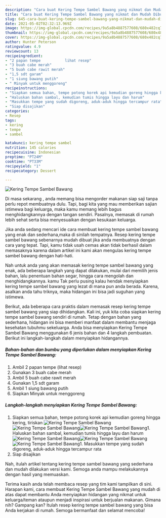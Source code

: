```yaml
---
description: "Cara buat Kering Tempe Sambel Bawang yang nikmat dan Mudah Dibuat"
title: "Cara buat Kering Tempe Sambel Bawang yang nikmat dan Mudah Dibuat"
slug: 645-cara-buat-kering-tempe-sambel-bawang-yang-nikmat-dan-mudah-dibuat
date: 2021-05-02T02:32:13.969Z
image: https://img-global.cpcdn.com/recipes/9a5a8b4887577608/680x482cq70/kering-tempe-sambel-bawang-foto-resep-utama.jpg
thumbnail: https://img-global.cpcdn.com/recipes/9a5a8b4887577608/680x482cq70/kering-tempe-sambel-bawang-foto-resep-utama.jpg
cover: https://img-global.cpcdn.com/recipes/9a5a8b4887577608/680x482cq70/kering-tempe-sambel-bawang-foto-resep-utama.jpg
author: Hunter Peterson
ratingvalue: 4.9
reviewcount: 13
recipeingredient:
- "2 papan tempe           lihat resep"
- "3 buah cabe merah"
- "5 buah cabe rawit merah"
- "1,5 sdt garam"
- "1 siung bawang putih"
- " Minyak untuk menggoreng"
recipeinstructions:
- "Siapkan semua bahan, tempe potong korek api kemudian goreng hingga kering, tiriskan"
- "Haluskan bahan sambal, kemudian tumis hingga layu dan harum"
- "Masukkan tempe yang sudah digoreng, aduk-aduk hingga tercampur rata"
- "Siap disajikan"
categories:
- Resep
tags:
- kering
- tempe
- sambel

katakunci: kering tempe sambel 
nutrition: 145 calories
recipecuisine: Indonesian
preptime: "PT24M"
cooktime: "PT33M"
recipeyield: "1"
recipecategory: Dessert

---
```



![Kering Tempe Sambel Bawang](https://img-global.cpcdn.com/recipes/9a5a8b4887577608/680x482cq70/kering-tempe-sambel-bawang-foto-resep-utama.jpg)

Di masa  sekarang , anda memang bisa mengorder makanan siap saji tanpa perlu repot membuatnya dulu. Tapi, bagi kita yang mau memberikan sajian istimewa bagi keluarga, maka kamu memang lebih bagus menghidangkannya dengan tangan sendiri. Pasalnya, memasak di rumah lebih sehat serta bisa menyesuaikan dengan kesukaan keluarga.

Jika anda sedang mencari ide cara membuat kering tempe sambel bawang yang enak dan sederhana,maka di sinilah tempatnya. Resep kering tempe sambel bawang  sebenarnya mudah dibuat jika anda membuatnya dengan cara yang tepat. Tapi, kamu tidak usah cemas akan tidak berhasil dalam memasaknya 
karena dalam artikel ini kami akan mengulas kering tempe sambel bawang dengan hati-hati.  



Nah untuk anda yang akan memasak kering tempe sambel bawang yang enak, ada beberapa langkah yang dapat dilakukan, mulai dari memilih jenis bahan, lalu penentuan bahan segar, hingga cara mengolah dan menghidangkannya. kamu Tak perlu pusing kalau hendak menyiapkan kering tempe sambel bawang yang lezat di mana pun anda berada. Karena, asalkan anda  tahu triknya, maka hidangan ini bisa jadi suguhan yang istimewa.

Berikut, ada beberapa cara praktis  dalam memasak resep kering tempe sambel bawang yang siap dihidangkan. Kali ini, yuk kita coba siapkan kering tempe sambel bawang sendiri di rumah. Tetap dengan bahan yang sederhana, hidangan ini bisa memberi manfaat dalam membantu menjaga kesehatan tubuhmu sekeluarga. Anda bisa menyiapkan Kering Tempe Sambel Bawang menggunakan 6 jenis bahan dan 4 langkah pembuatan. Berikut ini langkah-langkah dalam menyiapkan hidangannya.

<!--inarticleads1-->

##### Bahan-bahan dan bumbu yang diperlukan dalam menyiapkan Kering Tempe Sambel Bawang:

1. Ambil 2 papan tempe           (lihat resep)
1. Gunakan 3 buah cabe merah
1. Ambil 5 buah cabe rawit merah
1. Gunakan 1,5 sdt garam
1. Ambil 1 siung bawang putih
1. Siapkan  Minyak untuk menggoreng




<!--inarticleads2-->

##### Langkah-langkah menyiapkan Kering Tempe Sambel Bawang:

1. Siapkan semua bahan, tempe potong korek api kemudian goreng hingga kering, tiriskan
<img src="https://img-global.cpcdn.com/steps/99b5291989302d25/160x128cq70/kering-tempe-sambel-bawang-langkah-memasak-1-foto.jpg" alt="Kering Tempe Sambel Bawang"><img src="https://img-global.cpcdn.com/steps/a4bc26a60e633aad/160x128cq70/kering-tempe-sambel-bawang-langkah-memasak-1-foto.jpg" alt="Kering Tempe Sambel Bawang"><img src="https://img-global.cpcdn.com/steps/ad855f9390d3c8a1/160x128cq70/kering-tempe-sambel-bawang-langkah-memasak-1-foto.jpg" alt="Kering Tempe Sambel Bawang">1. Haluskan bahan sambal, kemudian tumis hingga layu dan harum
<img src="https://img-global.cpcdn.com/steps/fa767d27ef3e76d1/160x128cq70/kering-tempe-sambel-bawang-langkah-memasak-2-foto.jpg" alt="Kering Tempe Sambel Bawang"><img src="https://img-global.cpcdn.com/steps/238d9cf74fec5e8f/160x128cq70/kering-tempe-sambel-bawang-langkah-memasak-2-foto.jpg" alt="Kering Tempe Sambel Bawang"><img src="https://img-global.cpcdn.com/steps/5caf21d276abb1dc/160x128cq70/kering-tempe-sambel-bawang-langkah-memasak-2-foto.jpg" alt="Kering Tempe Sambel Bawang">1. Masukkan tempe yang sudah digoreng, aduk-aduk hingga tercampur rata
1. Siap disajikan




Nah, itulah artikel tentang  kering tempe sambel bawang  yang sederhana dan mudah dilakukan versi kami. Semoga anda mampu melakukannya dengan hasil yang memuaskan. 

Terima kasih anda telah membaca resep yang tim kami tampilkan di sini. Harapan kami, cara membuat  Kering Tempe Sambel Bawang yang mudah di atas dapat membantu Anda menyiapkan hidangan yang nikmat untuk keluarga/teman ataupun menjadi inspirasi untuk berjualan makanan. Gimana nih? Gampang kan? Itulah resep kering tempe sambel bawang yang bisa Anda kerjakan di rumah. Semoga bermanfaat dan selamat mencoba!

